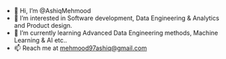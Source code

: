 - 👋 Hi, I’m @AshiqMehmood
- 👀 I’m interested in Software development, Data Engineering & Analytics and Product design.
- 🌱 I’m currently learning Advanced Data Engineering methods, Machine Learning & AI etc.. 
- 📫 Reach me at mehmood97ashiq@gmail.com

<!---
AshiqMehmood/AshiqMehmood is a ✨ special ✨ repository because its `README.md` (this file) appears on your GitHub profile.
You can click the Preview link to take a look at your changes.
--->
